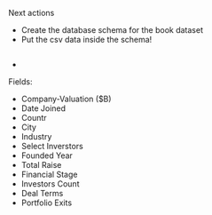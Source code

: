 Next actions
- Create the database schema for the book dataset
- Put the csv data inside the schema!

```sql

```



- 


Fields:
- Company-Valuation ($B)
- Date Joined
- Countr 
- City
- Industry
- Select Inverstors 
- Founded Year 
- Total Raise 
- Financial Stage 
- Investors Count 
- Deal Terms 
- Portfolio Exits